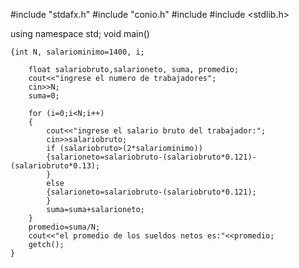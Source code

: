 #include "stdafx.h"
#include "conio.h"
#include <iostream> 
#include <stdlib.h>
 
using namespace std;
void main()


	{int N, salariominimo=1400, i;
	
		float salariobruto,salarioneto, suma, promedio;
		cout<<"ingrese el numero de trabajadores";
		cin>>N;
		suma=0;

		for (i=0;i<N;i++)
		{
			cout<<"ingrese el salario bruto del trabajador:";
			cin>>salariobruto;
			if (salariobruto>(2*salariominimo))
			{salarioneto=salariobruto-(salariobruto*0.121)-(salariobruto*0.13);
			}
			else
			{salarioneto=salariobruto-(salariobruto*0.121);
			}
			suma=suma+salarioneto;
		}
		promedio=suma/N;
		cout<<"el promedio de los sueldos netos es:"<<promedio;
		getch();
	}

